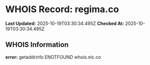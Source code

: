 # WHOIS Record: regima.co

**Last Updated:** 2025-10-19T03:30:34.495Z
**Checked At:** 2025-10-19T03:30:34.495Z

## WHOIS Information

**error:** getaddrinfo ENOTFOUND whois.nic.co

